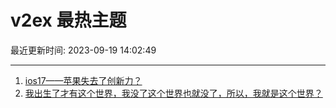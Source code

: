 # v2ex 最热主题

最近更新时间: 2023-09-19 14:02:49

--- 
1. [ios17——苹果失去了创新力？](https://www.v2ex.com/t/975042) 
2. [我出生了才有这个世界，我没了这个世界也就没了，所以，我就是这个世界？](https://www.v2ex.com/t/975056) 
